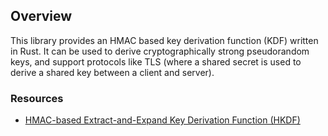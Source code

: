 ## Overview 

This library provides an HMAC based key derivation function (KDF) written in Rust. It can be used to derive cryptographically strong pseudorandom keys, and support protocols like TLS (where a shared secret is used to derive a shared key between a client and server).

### Resources

- [HMAC-based Extract-and-Expand Key Derivation Function (HKDF)](https://tools.ietf.org/html/rfc5869)